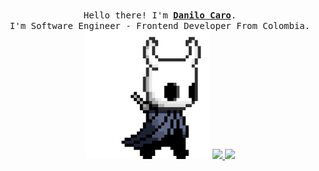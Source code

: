 <p align="center">
  <br>
  <samp>
    Hello there! I'm <b><a rel="nofollow noopener noreferrer" target="_blank" href="https://danilocaro.com">Danilo Caro</a></b>.
    <br>I'm Software Engineer - Frontend Developer From Colombia.<br>

</samp>

  <img src="https://raw.githubusercontent.com/TanZng/TanZng/master/assets/hollor_knight3.gif" width="200"/>


<a href="https://github.com/AVS1508">
  <img height="180em" src="https://github-readme-stats.vercel.app/api?username=DaniloCaro&theme=dark&show_icons=true" />
  <img height="180em" src="https://github-readme-stats.vercel.app/api/top-langs/?username=DaniloCaro&theme=dark&layout=compact" />
</a>
  
</p>
